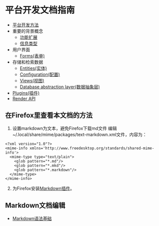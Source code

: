平台开发文档指南
==========

* [平台开发方法](平台开发方法.md)
* 重要的背景概念
    * [功能扩展](extending.md)
    * [信息类型](info_types.md)
* 用户界面
    * [Forms(表单)](form_api.md)
* 存储和检索数据
    * [Entities(实体)](entity_api.md)
    * [Configuration(配置)](config_api.md)
    * [Views(视图)](views.md)
    * [Database abstraction layer(数据抽象层)](database.md)
* [Plugins(插件)](plugins.md)
* [Render API](render_api.md)

## 在Firefox里查看本文档的方法
1. 设置markdown为文本，避免Firefox下载md文件
编辑~/.local/share/mime/packages/text-markdown.xml文件，内容为：
```
<?xml version="1.0"?>
<mime-info xmlns='http://www.freedesktop.org/standards/shared-mime-info'>
  <mime-type type="text/plain">
    <glob pattern="*.md"/>
    <glob pattern="*.mkd"/>
    <glob pattern="*.markdown"/>
  </mime-type>
</mime-info>
```
2. 为Firefox安装[Markdown插件](https://addons.mozilla.org/en-US/firefox/addon/gitlab-markdown-viewer/)。

## Markdown文档编辑
* [Markdown语法基础](markdown.md)
